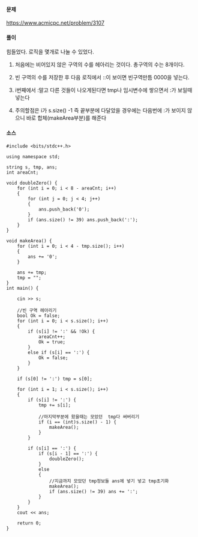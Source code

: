 #### 문제
https://www.acmicpc.net/problem/3107

#### 풀이
힘들었다. 
로직을 몇개로 나눌 수 있었다.

1. 처음에는 비어있지 않은 구역의 수를 헤아리는 것이다. 총구역의 수는 8개이다.

2. 빈 구역의 수를 저장한 후 다음 로직에서 ::이 보이면 빈구역만틈 0000을 넣는다.

3. i번째에서 :말고 다른 것들이 나오게된다면 tmp나 임시변수에 쌓으면서 :가 보일때 넣는다

4. 주의할점은 i가 s.size() -1 즉 끝부분에 다달았을 경우에는 다음번에 :가 보이지 않으니 바로 합체(makeArea부분)를 해준다 


#### 소스
````
#include <bits/stdc++.h>

using namespace std;

string s, tmp, ans;
int areaCnt;

void doubleZero() {
	for (int i = 0; i < 8 - areaCnt; i++)
	{
		for (int j = 0; j < 4; j++)
		{
			ans.push_back('0');
		}
		if (ans.size() != 39) ans.push_back(':');
	}
}

void makeArea() {
	for (int i = 0; i < 4 - tmp.size(); i++)
	{
		ans += '0';
	}

	ans += tmp;
	tmp = "";
}
int main() {

	cin >> s;

	//빈 구역 헤아리기 
	bool Ok = false;
	for (int i = 0; i < s.size(); i++)
	{
		if (s[i] != ':' && !Ok) {
			areaCnt++;
			Ok = true;
		} 
		else if (s[i] == ':') {
			Ok = false;
		}
	}
	
	if (s[0] != ':') tmp = s[0];

	for (int i = 1; i < s.size(); i++)
	{
		if (s[i] != ':') {
			tmp += s[i];

			//마지막부분에 왔을때는 모았던  tmp다 써버리기 
			if (i == (int)s.size() - 1) {
				makeArea();
			}
		}

		if (s[i] == ':') {
			if (s[i - 1] == ':') {
				doubleZero();
			}
			else
			{
				//지금까지 모았던 tmp정보들 ans에 넣기 넣고 tmp초기화  
				makeArea();
				if (ans.size() != 39) ans += ':';
			}
		}
	}
	cout << ans;

	return 0;
}
````